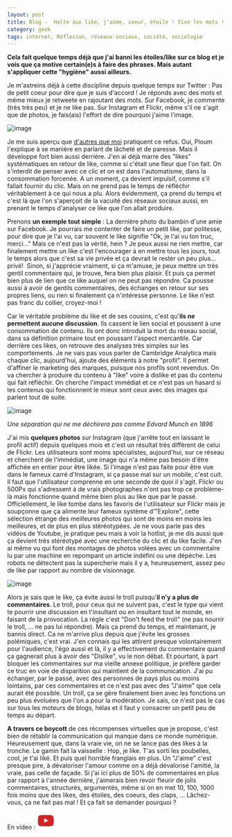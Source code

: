 ```yaml
---
layout: post
title: Blog -  Halte aux like, j'aime, coeur, étoile ! Vive les mots !
category: geek
tags: internet, Réflexion, réseaux sociaux, société, sociologie
---
```

**Cela fait quelque temps déjà que j'ai banni les étoiles/like sur ce blog et je vois que ça motive certain(e)s à faire des phrases. Mais autant s'appliquer cette "hygiène" aussi ailleurs.**

Je m'astreins déjà à cette discipline depuis quelque temps sur Twitter : Pas de petit coeur pour dire que je suis d'accord ! Je réponds avec des mots et même mieux je retweete en rajoutant des mots. Sur Facebook, je commente (très très peu) et je ne like pas. Sur Instagram et Flickr, même s'il ne s'agit que de photos, je fais(ais) l'effort de dire pourquoi j'aime l'image.

![image](https://filedn.eu/llqi9IBxlYouGRXYG2xlROb/img/2018/like.jpg)

Je me suis aperçu que <a href="https://medium.com/la-plume-de-ploum/pour-labolition-du-like-ec422efa3c4d">d'autres que moi</a> pratiquent ce refus. Oui, Ploum l'explique à se manière en parlant de lâcheté et de paresse. Mais il développe fort bien aussi derrière. J'en ai déjà marre des "likes" systématiques en retour de like, comme si c'était une fleur que l'on fait. On s'interdit de penser avec ce clic et on est dans l'automatisme, dans la consommation forcenée. A un moment, ça devient impulsif, comme s'il fallait fournir du clic. Mais on ne prend pas le temps de réfléchir véritablement à ce qui nous a plu. Alors évidemment, ça prend du temps et c'est là que l'on s'aperçoit de la vacuité des réseaux sociaux aussi, en prenant le temps d'analyser ce like que l'on allait produire.

Prenons **un exemple tout simple** : La dernière photo du bambin d'une amie sur Facebook. Je pourrais me contenter de faire un petit like, par politesse, pour dire que je l'ai vu, car souvent le like signifie "Ok, je l'ai vu ton truc, merci..." Mais ce n'est pas la vérité, hein ? Je peux aussi ne rien mettre, car finalement mettre un like c'est l'encourager à en mettre tous les jours, tout le temps alors que c'est sa vie privée et ça devrait le rester un peu plus... privé!  Sinon, si j'apprécie vraiment, si ça m'amuse, je peux mettre un très gentil commentaire qui, je trouve, fera bien plus plaisir. Et puis ça permet bien plus de lien que ce like auquel on ne peut pas répondre. Ca pousse aussi à avoir de gentils commentaires, des échanges en retour sur ses propres liens, ou rien si finalement ça n'intéresse personne. Le like n'est pas franc du collier, croyez-moi !

Car le véritable problème du like et de ses cousins, c'est qu'**ils ne permettent aucune discussion**. Ils cassent le lien social et poussent à une consommation de contenu. Ils ont donc introduit la mort du réseau social, dans sa définition primaire tout en poussant l'aspect mercantile. Car derrière ces likes, on retrouve des analyses très simples sur les comportements. Je ne vais pas vous parler de Cambridge Analytica mais chaque clic, aujourd'hui, ajoute des éléments à notre "profil". Il permet d'affiner le marketing des marques, puisque nos profils sont revendus. On va chercher à produire du contenu à "like" voire à dislike et pas du contenu qui fait réfléchir. On cherche l'impact immédiat et ce n'est pas un hasard si les contenus qui fonctionnent le mieux sont ceux avec des images qui parlent tout de suite.

![image](https://upload.wikimedia.org/wikipedia/commons/thumb/1/1f/Edvard_Munch_-_Separation_-_Google_Art_Project.jpg/637px-Edvard_Munch_-_Separation_-_Google_Art_Project.jpg)

*Une séparation qui ne me déchirera pas comme Edvard Munch en 1896*

J'ai mis **quelques photos** sur Instagram (que j'arrête tout en laissant le profil actif) depuis quelques mois et c'est un résultat très différent de celui de Flickr. Les utilisateurs sont moins spécialistes, aujourd'hui, sur ce réseau et cherchent de l'immédiat, une image qui n'a même pas besoin d'être affichée en entier pour être likée. Si l'image n'est pas faite pour être vue dans le fameux carré d'Instagram, si ça passe mal sur un mobile, c'est cuit. Il faut que l'utilisateur comprenne en une seconde de quoi il s'agit. Flickr ou 500Px qui s'adressent à de vrais photographes n'ont pas trop ce problème-là mais fonctionne quand même bien plus au like que par le passé. Officiellement, le like tombe dans les favoris de l'utilisateur sur Flickr mais je soupçonne que ça alimente leur fameux système d'"Explore", cette sélection étrange des meilleures photos qui sont de moins en moins les meilleures, et de plus en plus stéréotypées. Je ne vous parle pas des vidéos de Youtube, je pratique peu mais à voir la hotlist, je me dis aussi que ça devient très stéréotypé avec une recherche du clic et du like facile. J'en ai même vu qui font des montages de photos volées avec un commentaire lu par une machine en repompant un article indéfini ou une dépèche. Les robots ne détectent pas la supercherie mais il y a, heureusement, assez peu de like par rapport au nombre de visionnage.

![image](https://filedn.eu/llqi9IBxlYouGRXYG2xlROb/img/2018/troll.jpg)

Alors je sais que le like, ça évite aussi le troll puisqu'**il n'y a plus de commentaires**. Le troll, pour ceux qui ne suivent pas, c'est le type qui vient te pourrir une discussion en t'insultant ou en insultant tout le monde, en faisant de la provocation. La règle c'est "Don't feed the troll" (ne pas nourrir le troll, ... ne pas lui répondre). Mais ça prend du temps, et maintenant, je bannis direct. Ca ne m'arrive plus depuis que j'évite les grosses polémiques, c'est vrai. J'en connais qui les attirent presque volontairement pour l'audience, l'égo aussi et là, il y a effectivement du commentaire quand ça gagnerait plus à avoir des "Dislike", vu le non débat. Et pourtant, à part bloquer les commentaires sur ma vieille annexe politique, je préfère garder ce truc en voie de disparition qui maintient de la communication. J'ai pu échanger, par le passé, avec des personnes de pays plus ou moins lointains, par ces commentaires et ce n'est pas avec des "J'aime" que cela aurait été possible. Un troll, ça se gère finalement bien avec les fonctions un peu plus évoluées que l'on a pour la modération. Je sais, ce n'est pas le cas sur tous les moteurs de blogs, hélas et il faut y consacrer un petit peu de temps au départ.

**A travers ce boycott** de ces récompenses virtuelles que je propose, c'est bien de rétablir la communication qui manque dans ce monde numérique. Heureusement que, dans la vraie vie, on ne se lance pas des likes à la tronche. Le gamin fait la vaisselle : Hop, je like. T'as sorti les poubelles, cool, je t'ai liké. Et puis quel horrible franglais en plus. Un "J'aime" c'est presque pire, à dévaloriser l'amour comme on a déjà dévalorisé l'amitié, la vraie, pas celle de façade. Si j'ai ici plus de 50% de commentaires en plus par rapport à l'année dernière, j'aimerais bien revoir fleurir de jolis commentaires, structurés, argumentés, même si on en met 10, 100, 1000 fois moins que des likes, des étoiles, des coeurs, des claps, ... Lâchez-vous, ça ne fait pas mal ! Et ça fait se demander pourquoi ?

En video : [![video](/images/youtube.png)](https://www.youtube.com/watch?v=HG7I4oniOyA)

